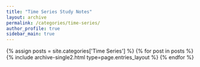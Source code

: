 ```yaml
---
title: "Time Series Study Notes"
layout: archive
permalink: /categories/time-series/
author_profile: true
sidebar_main: true
---
```


{% assign posts = site.categories['Time Series'] %}
{% for post in posts %} {% include archive-single2.html type=page.entries_layout %} {% endfor %}